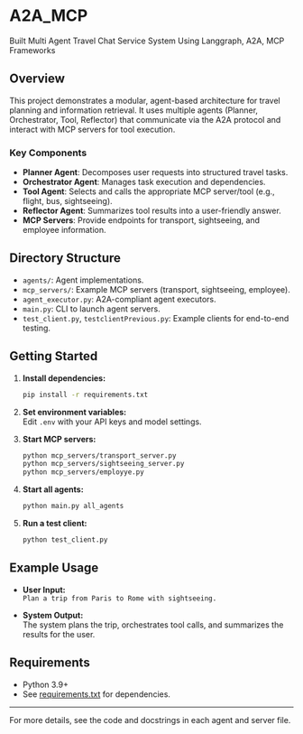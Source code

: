 # A2A_MCP
Built Multi Agent Travel Chat Service System Using Langgraph, A2A, MCP Frameworks

## Overview

This project demonstrates a modular, agent-based architecture for travel planning and information retrieval. It uses multiple agents (Planner, Orchestrator, Tool, Reflector) that communicate via the A2A protocol and interact with MCP servers for tool execution.

### Key Components

- **Planner Agent**: Decomposes user requests into structured travel tasks.
- **Orchestrator Agent**: Manages task execution and dependencies.
- **Tool Agent**: Selects and calls the appropriate MCP server/tool (e.g., flight, bus, sightseeing).
- **Reflector Agent**: Summarizes tool results into a user-friendly answer.
- **MCP Servers**: Provide endpoints for transport, sightseeing, and employee information.

## Directory Structure

- `agents/`: Agent implementations.
- `mcp_servers/`: Example MCP servers (transport, sightseeing, employee).
- `agent_executor.py`: A2A-compliant agent executors.
- `main.py`: CLI to launch agent servers.
- `test_client.py`, `testclientPrevious.py`: Example clients for end-to-end testing.

## Getting Started

1. **Install dependencies:**
   ```sh
   pip install -r requirements.txt
   ```

2. **Set environment variables:**  
   Edit `.env` with your API keys and model settings.

3. **Start MCP servers:**
   ```sh
   python mcp_servers/transport_server.py
   python mcp_servers/sightseeing_server.py
   python mcp_servers/employye.py
   ```

4. **Start all agents:**
   ```sh
   python main.py all_agents
   ```

5. **Run a test client:**
   ```sh
   python test_client.py
   ```

## Example Usage

- **User Input:**  
  `Plan a trip from Paris to Rome with sightseeing.`

- **System Output:**  
  The system plans the trip, orchestrates tool calls, and summarizes the results for the user.

## Requirements

- Python 3.9+
- See [requirements.txt](requirements.txt) for dependencies.

---

For more details, see the code and docstrings in each agent and server file.
